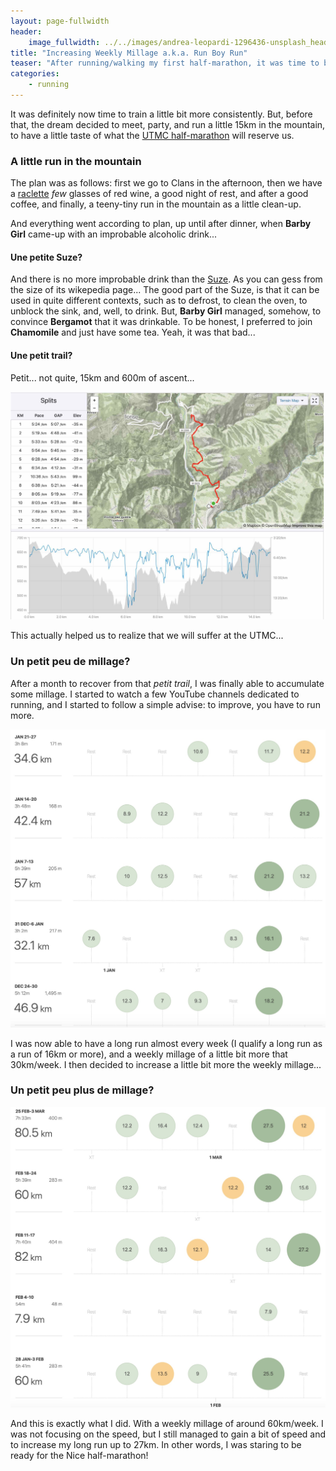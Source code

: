 ```yaml
---
layout: page-fullwidth
header:
    image_fullwidth: ../../images/andrea-leopardi-1296436-unsplash_header.jpg
title: "Increasing Weekly Millage a.k.a. Run Boy Run"
teaser: "After running/walking my first half-marathon, it was time to be more consistent and run more."
categories:
    - running
---
```


It was definitely now time to train a little bit more consistently. 
But, before that, the dream decided to meet, party, and run a little 15km in the mountain, to have a little taste of what the [UTMC half-marathon](https://www.utmc.fr) will reserve us.

### A little run in the mountain 

The plan was as follows: first we go to Clans in the afternoon, then we have a [raclette](https://en.wikipedia.org/wiki/Raclette) *few* glasses of red wine, a good night of rest, and after a good coffee, and finally, a teeny-tiny run in the mountain as a little clean-up.

And everything went according to plan, up until after dinner,
when **Barby Girl** came-up with an improbable alcoholic drink...

#### Une petite Suze?

And there is no more improbable drink than the [Suze](https://en.wikipedia.org/wiki/Suze_(drink)). As you can gess from the size of its wikepedia page... The good part of the Suze, is that it can be used in quite different contexts, such as to defrost, to clean the oven, to unblock the sink, and, well, to drink. But, **Barby Girl** managed, somehow, to convince **Bergamot** that it was drinkable.
To be honest, I preferred to join **Chamomile** and just have some tea.
Yeah, it was that bad...

#### Une petit trail?

Petit... not quite, 15km and 600m of ascent...

<img src="../../images/clans15k-1.jpg" alt="">

This actually helped us to realize that we will suffer at the UTMC... 

### Un petit peu de millage? 

After a month to recover from that *petit trail*, I was finally able to accumulate some millage.
I started to watch a few YouTube channels dedicated to running, and I started to follow a 
simple advise: to improve, you have to run more.

<img src="../../images/5week-log2.jpg" alt="">

I was now able to have a long run almost every week (I qualify a long run as a run of 16km or more), 
and a weekly millage of a little bit more that 30km/week. I then decided to increase a little bit more the weekly 
millage... 

### Un petit peu plus de millage? 


<img src="../../images/5week-log3.jpg" alt="">


And this is exactly what I did. With a weekly millage of around 60km/week. 
I was not focusing on the speed, but I still managed to gain a bit of speed and to 
increase my long run up to 27km. In other words, I was staring to be ready for
the Nice half-marathon!
